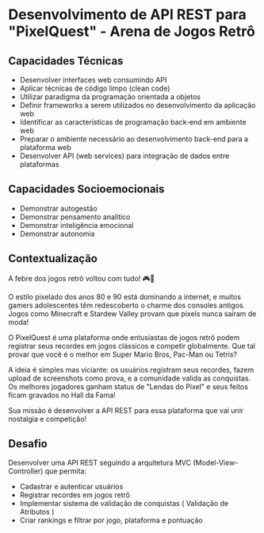 # Desenvolvimento de API REST para "PixelQuest" - Arena de Jogos Retrô

## Capacidades Técnicas

- Desenvolver interfaces web consumindo API
- Aplicar técnicas de código limpo (clean code)
- Utilizar paradigma da programação orientada a objetos
- Definir frameworks a serem utilizados no desenvolvimento da aplicação web
- Identificar as características de programação back-end em ambiente web
- Preparar o ambiente necessário ao desenvolvimento back-end para a plataforma web
- Desenvolver API (web services) para integração de dados entre plataformas

## Capacidades Socioemocionais

- Demonstrar autogestão
- Demonstrar pensamento analítico
- Demonstrar inteligência emocional
- Demonstrar autonomia

## Contextualização

A febre dos jogos retrô voltou com tudo! 🎮👾

O estilo pixelado dos anos 80 e 90 está dominando a internet, e muitos gamers adolescentes têm redescoberto o charme dos consoles antigos. Jogos como Minecraft e Stardew Valley provam que pixels nunca saíram de moda!

O PixelQuest é uma plataforma onde entusiastas de jogos retrô podem registrar seus recordes em jogos clássicos e competir globalmente. Que tal provar que você é o melhor em Super Mario Bros, Pac-Man ou Tetris?

A ideia é simples mas viciante: os usuários registram seus recordes, fazem upload de screenshots como prova, e a comunidade valida as conquistas. Os melhores jogadores ganham status de "Lendas do Pixel" e seus feitos ficam gravados no Hall da Fama!

Sua missão é desenvolver a API REST para essa plataforma que vai unir nostalgia e competição!

## Desafio

Desenvolver uma API REST seguindo a arquitetura MVC (Model-View-Controller) que permita:

- Cadastrar e autenticar usuários
- Registrar recordes em jogos retrô
- Implementar sistema de validação de conquistas ( Validação de Atributos )
- Criar rankings e filtrar por jogo, plataforma e pontuação